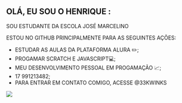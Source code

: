 ## OLÁ, EU SOU O HENRIQUE : 
SOU ESTUDANTE DA ESCOLA JOSÉ MARCELINO

ESTOU NO GITHUB PRINCIPALMENTE PARA AS SEGUINTES AÇÕES:
- ESTUDAR AS AULAS DA PLATAFORMA ALURA ✏️;
- PROGAMAR SCRATCH E JAVASCRIPT💻;
- MEU DESENVOLVIMENTO PESSOAL EM PROGAMAÇÃO 📈;
- 17 991213482;
- PARA ENTRAR EM CONTATO COMIGO, ACESSE @33KWINKS
  
 ![](https://gifer.com/pt/s/the-flash)
